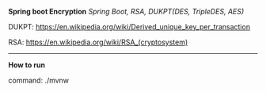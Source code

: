**Spring boot Encryption**
_Spring Boot,  RSA, DUKPT(DES, TripleDES, AES)_

DUKPT: https://en.wikipedia.org/wiki/Derived_unique_key_per_transaction

RSA: https://en.wikipedia.org/wiki/RSA_(cryptosystem)

--------------------
**How to run**

command: ./mvnw